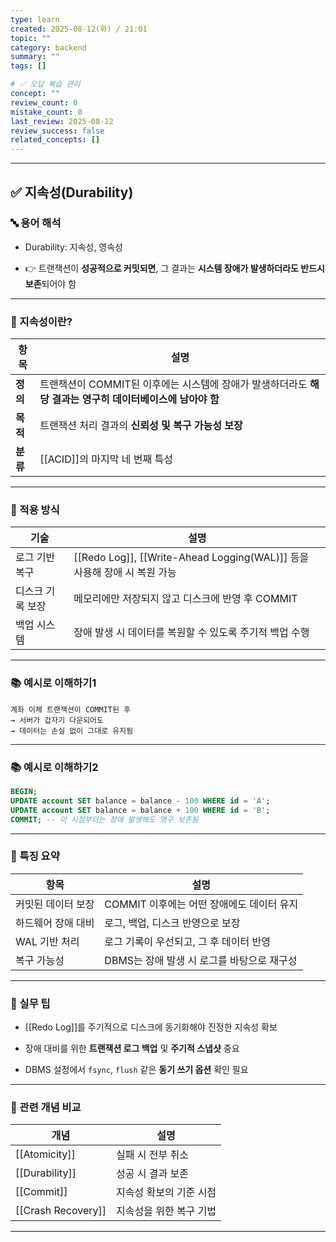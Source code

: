 ```yaml
---
type: learn
created: 2025-08-12(화) / 21:01
topic: ""
category: backend
summary: ""
tags: []

# ✅ 오답 복습 관리
concept: ""
review_count: 0
mistake_count: 0
last_review: 2025-08-12
review_success: false
related_concepts: []
---
```

---

## ✅ 지속성(Durability)

### 🔤 용어 해석

- Durability: 지속성, 영속성
    
- 👉 트랜잭션이 **성공적으로 커밋되면**, 그 결과는 **시스템 장애가 발생하더라도 반드시 보존**되어야 함
    

---

### 🧩 지속성이란?

|항목|설명|
|---|---|
|**정의**|트랜잭션이 COMMIT된 이후에는 시스템에 장애가 발생하더라도 **해당 결과는 영구히 데이터베이스에 남아야 함**|
|**목적**|트랜잭션 처리 결과의 **신뢰성 및 복구 가능성 보장**|
|**분류**|[[ACID]]의 마지막 네 번째 특성|

---

### 🧱 적용 방식

|기술|설명|
|---|---|
|로그 기반 복구|[[Redo Log]], [[Write-Ahead Logging(WAL)]] 등을 사용해 장애 시 복원 가능|
|디스크 기록 보장|메모리에만 저장되지 않고 디스크에 반영 후 COMMIT|
|백업 시스템|장애 발생 시 데이터를 복원할 수 있도록 주기적 백업 수행|

---

### 📚 예시로 이해하기1

```plaintext
계좌 이체 트랜잭션이 COMMIT된 후  
→ 서버가 갑자기 다운되어도  
→ 데이터는 손실 없이 그대로 유지됨
```

---

### 📚 예시로 이해하기2

```sql
BEGIN;
UPDATE account SET balance = balance - 100 WHERE id = 'A';
UPDATE account SET balance = balance + 100 WHERE id = 'B';
COMMIT; -- 이 시점부터는 장애 발생해도 영구 보존됨
```

---

### 🧠 특징 요약

|항목|설명|
|---|---|
|커밋된 데이터 보장|COMMIT 이후에는 어떤 장애에도 데이터 유지|
|하드웨어 장애 대비|로그, 백업, 디스크 반영으로 보장|
|WAL 기반 처리|로그 기록이 우선되고, 그 후 데이터 반영|
|복구 가능성|DBMS는 장애 발생 시 로그를 바탕으로 재구성|

---

### 🎯 실무 팁

- [[Redo Log]]를 주기적으로 디스크에 동기화해야 진정한 지속성 확보
    
- 장애 대비를 위한 **트랜잭션 로그 백업** 및 **주기적 스냅샷** 중요
    
- DBMS 설정에서 `fsync`, `flush` 같은 **동기 쓰기 옵션** 확인 필요
    

---

### 🧩 관련 개념 비교

|개념|설명|
|---|---|
|[[Atomicity]]|실패 시 전부 취소|
|[[Durability]]|성공 시 결과 보존|
|[[Commit]]|지속성 확보의 기준 시점|
|[[Crash Recovery]]|지속성을 위한 복구 기법|

---